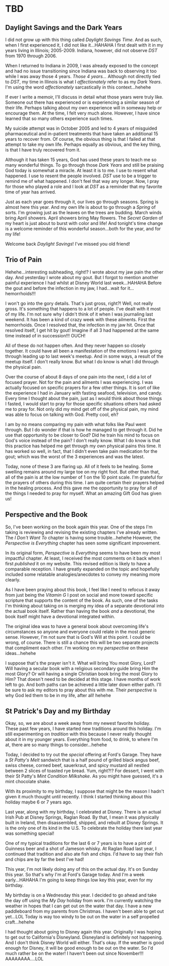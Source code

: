 # TBD

## Daylight Savings and the Dark Years

I did not grow up with this thing called *Daylight Savings Time*. And as such, when I first experienced it, I did not like it...HAHAHA I first dealt with it in my years living in Illinois; 2005-2009. Indiana, however, did not observe *DST* from 1970 through 2006.

When I returned to Indiana in 2009, I was already exposed to the concept and had no issue transitioning since Indiana was back to observing it too while I was away those 4 years. *Those 4 years...* Although not directly tied to *DST*, my time in Illinois is what I *affectionately* refer to as my *Dark Years*. I'm using the word *affectionately* sarcastically in this context...hehehe

If ever I write a memoir, I'll discuss in detail what those years were truly like. Someone out there has experienced or is experiencing a similar season of their life. Perhaps talking about my own experience will in someway help or encourage them. At the time, I felt very much alone. However, I have since learned that so many others experience such times.

My suicide attempt was in October 2005 and led to 4 years of misguided pharmaceutical and in-patient treatments that have taken an additional 15 years to recover from. Of course, the obvious thing is that I failed at that attempt to take my own life. Perhaps equally as obvious, and the key thing, is that I have truly recovered from it.

Although it has taken 15 years, God has used these years to teach me so many wonderful things. To go through those *Dark Years* and still be praising God today is somewhat a miracle. At least it is to me. I use to resent what happened. I use to resent the people involved. *DST* use to be a trigger to remind me of what happened. I don't feel that way any longer. Now, I pray for those who played a role and I look at *DST* as a reminder that my favorite time of year has arrived.

Just as each year goes through it, our lives go through seasons. Spring is almost here this year. And my own life is about to go through a *Spring* of sorts. I'm growing just as the leaves on the trees are budding. March winds bring April showers. April showers bring May flowers. The *Secret Garden* of my heart is just about to burst with color and life! And tonight's time change is a welcome reminder of this wonderful season...both for the year, and for my life!

Welcome back *Daylight Savings*! I've missed you old friend!

## Trio of Pain

Hehehe...interesting subheading, right!? I wrote about my jaw pain the other day. And yesterday I wrote about my gout. But I forgot to mention another painful experience I had whilst at Disney World last week...HAHAHA Before the gout and before the infection in my jaw, I had...wait for it... hemorrhoids!!!

I won't go into the gory details. That's just gross, right?! Well, not really gross. It's something that happens to a lot of people. I've dealt with it most of my life. I'm not sure why I didn't think of it when I was journaling last weekend. It has been a kind of crazy week with these ailments. First the hemorrhoids. Once I resolved that, the infection in my jaw hit. Once that resolved itself, I get hit by gout! Imagine if all 3 had happened at the same time instead of in succession!!! OUCH!

All of these do not happen often. And they never happen so closely together. It could have all been a manifestation of the emotions I was going through leading up to last week's meetup. And in some ways, a result of the meetup itself. I don't really know. But what I do know is what I did through the physical pain.

Over the course of about 8 days of one pain into the next, I did a lot of focused prayer. Not for the pain and ailments I was experiencing. I was actually focused on specific prayers for a few other things. It is sort of like the experience I had in January with fasting seafood, television, and candy. Every time I thought about the pain, just as I would think about those things I fasted, I would start to pray for those specific situations others had asked me to pray for. Not only did my mind get off of the physical pain, my mind was able to focus on talking with God. Pretty cool, eh?

I am by no means comparing my pain with what folks like Paul went through. But I do wonder if that is how he managed to get through it. Did he use that opportunity to be closer to God? Did he train his mind to focus on God's voice instead of the pain? I don't really know. What I do know is that this practice has helped me get through my own physical pains this time. It has worked so well, in fact, that I didn't even take pain medication for the gout; which was the worst of the 3 experiences and was the latest.

Today, none of these 3 are flaring up. All of it feels to be healing. Some swelling remains around my large toe on my right foot. But other than that, all of the pain is at the low number of 1 on the 10 point scale. I'm grateful for the prayers of others during this time. I am quite certain their prayers helped in the healing process. And this gave me the opportunity to pray for all of the things I needed to pray for myself. What an amazing Gift God has given us!

## Perspective and the Book

So, I've been working on the book again this year. One of the steps I'm taking is reviewing and revising the existing chapters I've already written. The *I Don't Want To* chapter is having some trouble...hehehe However, the *Perspective is Everything* chapter has seen some significant improvement.

In its original form, *Perspective is Everything* seems to have been my most impactful chapter. At least, I received the most comments on it back when I first *published* it on my website. This revised edition is likely to have a comparable reception. I have greatly expanded on the topic and hopefully included some relatable analogies/anecdotes to convey my meaning more clearly.

As I have been praying about this book, I feel like I need to refocus it away from just being the *Vitamin G* I post on social and more toward specific scripture that supports the content of the book. As such, one of the tasks I'm thinking about taking on is merging my idea of a separate devotional into the actual book itself. Rather than having the book *and* a devotional, the book itself might have a devotional integrated within.

The original idea was to have a general book about overcoming life's circumstances so anyone and everyone could relate in the most generic sense. However, I'm not sure that is God's Will at this point. I could be wrong, of course. There is still a chance this will be two separate projects that compliment each other. I'm working on my *perspective* on these ideas...hehehe

I suppose that's the prayer isn't it. What will bring You most Glory, Lord? Will having a secular book with a religious secondary guide bring Him the most Glory? Or will having a single Christian book bring the most Glory to Him? That doesn't need to be decided at this stage. I have months of work left to go. And both paths can be achieved a little later down either path. I'll be sure to ask my editors to pray about this with me. Their *perspective* is why God led them to be in my life, after all! hehehe

## St Patrick's Day and my Birthday

Okay, so, we are about a week away from my newest favorite holiday. These past few years, I have started new traditions around this holiday. I'm still experimenting on *tradition* with this because I never really thought about it in my younger years. Everything from food, to drink, to where I'm at, there are so many things to consider...hehehe

Today, I decided to try out the *special* offering at Ford's Garage. They have a *St Patty's Melt* sandwich that is a half pound of grilled black angus beef, swiss cheese, corned beef, sauerkraut, and spicy mustard all nestled between 2 slices of toasted rye bread. Yum, right?!? For dessert, I went with their St Patty's *Mint Condition Milkshake*. As you might have guessed, it's a mint chocolate shake.

With its proximity to my birthday, I suppose that might be the reason I hadn't given it much thought until recently. I think I started thinking about this holiday maybe 6 or 7 years ago.

Last year, along with my birthday, I celebrated at Disney. There is an actual Irish Pub at Disney Springs, Raglan Road. By that, I mean it was physically built in Ireland, then disassembled, shipped, and rebuilt at Disney Springs. It is the only one of its kind in the U.S. To celebrate the holiday there last year was something special!

One of my typical traditions for the last 6 or 7 years is to have a pint of Guinness beer and a shot of Jameson whisky. At Raglan Road last year, I continued that tradition and also ate fish and chips. I'd have to say their fish and chips are by far the best I've had!

This year, I'm not likely doing any of this on the actual day. It's on Sunday this year. So that's why I'm at Ford's Garage today. And I'm a week early...HAHAHA I'm going to keep things low key this year, even for my birthday.

My birthday is on a Wednesday this year. I decided to go ahead and take the day off using the *My Day* holiday from work. I'm currently watching the weather in hopes that I can get out on the water that day. I have a new paddleboard from my parents from Christmas. I haven't been able to get out yet...LOL Today is way too windy to be out on the water in a self propelled craft...hehehe

I had thought about going to Disney again this year. Originally I was hoping to get out to California's Disneyland. Disneyland is definitely not happening. And I don't think Disney World will either. That's okay. If the weather is good enough for Disney, it will be good enough to be out on the water. So I'd much rather be on the water! I haven't been out since November!!! AAAAAAAA....LOL

